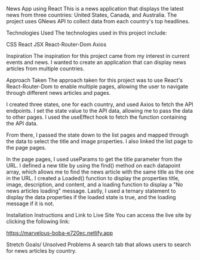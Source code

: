 News App using React
This is a news application that displays the latest news from three countries: United States, Canada, and Australia. The project uses GNews API to collect data from each country's top headlines.

Technologies Used
The technologies used in this project include:

CSS
React
JSX
React-Router-Dom
Axios

Inspiration
The inspiration for this project came from my interest in current events and news. I wanted to create an application that can display news articles from multiple countries.

Approach Taken
The approach taken for this project was to use React's React-Router-Dom to enable multiple pages, allowing the user to navigate through different news articles and pages.

I created three states, one for each country, and used Axios to fetch the API endpoints. I set the state value to the API data, allowing me to pass the data to other pages. I used the useEffect hook to fetch the function containing the API data.

From there, I passed the state down to the list pages and mapped through the data to select the title and image properties. I also linked the list page to the page pages.

In the page pages, I used useParams to get the title parameter from the URL. I defined a new title by using the find() method on each datapoint array, which allows me to find the news article with the same title as the one in the URL. I created a Loaded() function to display the properties title, image, description, and content, and a loading function to display a "No news articles loading" message. Lastly, I used a ternary statement to display the data properties if the loaded state is true, and the loading message if it is not.

Installation Instructions and Link to Live Site
You can access the live site by clicking the following link:

https://marvelous-boba-e720ec.netlify.app

Stretch Goals/ Unsolved Problems
A search tab that allows users to search for news articles by country.
